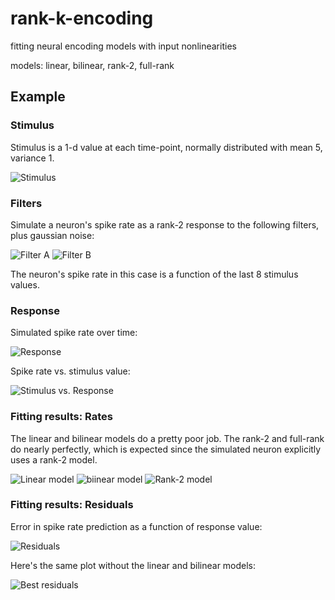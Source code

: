 rank-k-encoding
===============

fitting neural encoding models with input nonlinearities

models: linear, bilinear, rank-2, full-rank

## Example

### Stimulus

Stimulus is a 1-d value at each time-point, normally distributed with mean 5, variance 1.

![Stimulus](/images/stim.png?raw=true "Stimulus")

### Filters

Simulate a neuron's spike rate as a rank-2 response to the following filters, plus gaussian noise:

![Filter A](/images/resp-1.png?raw=true "1st filter")
![Filter B](/images/resp-2.png?raw=true "2nd filter")

The neuron's spike rate in this case is a function of the last 8 stimulus values.

### Response

Simulated spike rate over time:

![Response](/images/rate.png?raw=true "Response")

Spike rate vs. stimulus value:

![Stimulus vs. Response](/images/stim-v-rate.png?raw=true "Stimulus vs. Response")

### Fitting results: Rates

The linear and bilinear models do a pretty poor job. The rank-2 and full-rank do nearly perfectly, which is expected since the simulated neuron explicitly uses a rank-2 model.

![Linear model](/images/rate-linear.png?raw=true "Linear model")
![biinear model](/images/rate-bilinear.png?raw=true "Bilinear model")
![Rank-2 model](/images/rate-best.png?raw=true "Rank-2 model")

### Fitting results: Residuals

Error in spike rate prediction as a function of response value:

![Residuals](/images/residuals.png?raw=true "Residuals")

Here's the same plot without the linear and bilinear models:

![Best residuals](/images/residuals-best.png?raw=true "Best residuals")
